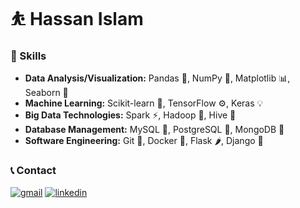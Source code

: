 # :bouncing_ball_person: Hassan Islam

### 💼 Skills

- **Data Analysis/Visualization:** Pandas 🐼, NumPy 🔢, Matplotlib 📊, Seaborn 🌊
- **Machine Learning:** Scikit-learn 🧠, TensorFlow ⚙️, Keras 💡
- **Big Data Technologies:** Spark ⚡, Hadoop 🐘, Hive 🐝
- **Database Management:** MySQL 🐬, PostgreSQL 🐘, MongoDB 🍃
- **Software Engineering:** Git 🐙, Docker 🐳, Flask 🌶️, Django 🎸

### 📞 Contact

[![gmail](https://img.shields.io/badge/Gmail-D14836?style=for-the-badge&logo=gmail&logoColor=white)](<mailto:hassanislam463@gmail.com>) [![linkedin](https://img.shields.io/badge/linkedin-0A66C2?style=for-the-badge&logo=linkedin&logoColor=white)](https://www.linkedin.com/in/hassan-islam463/)

